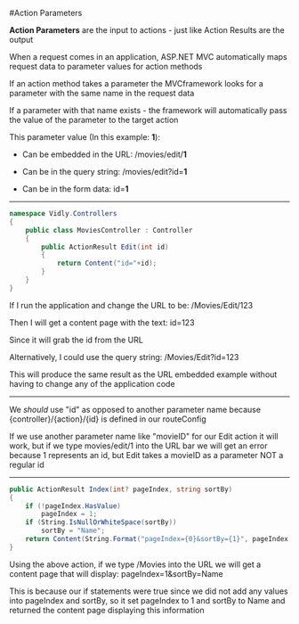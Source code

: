 #Action Parameters

**Action Parameters** are the input to actions - just like Action Results are the output

When a request comes in an application, ASP.NET MVC automatically maps request data to parameter values for action methods

If an action method takes a parameter the MVCframework looks for a parameter with the same name in the request data

If a parameter with that name exists - the framework will automatically pass the value of the parameter to the target action

This parameter value (In this example: **1**):

- Can be embedded in the URL: /movies/edit/**1**

- Can be in the query string: /movies/edit?id=**1**

- Can be in the form data: id=**1**

***

```cs
namespace Vidly.Controllers
{
    public class MoviesController : Controller
    {
        public ActionResult Edit(int id)
        {
            return Content("id="+id);
        }
    }
}
```

If I run the application and change the URL to be: /Movies/Edit/123

Then I will get a content page with the text: id=123

Since it will grab the id from the URL

Alternatively, I could use the query string: /Movies/Edit?id=123

This will produce the same result as the URL embedded example without having to change any of the application code

***

We *should* use "id" as opposed to another parameter name because {controller}/{action}/{id} is defined in our routeConfig

If we use another parameter name like "movieID" for our Edit action it will work, but if we type movies/edit/1 into the URL bar we will get an error because 1 represents an id, but Edit takes a movieID as a parameter NOT a regular id

***

```cs
public ActionResult Index(int? pageIndex, string sortBy)
{
    if (!pageIndex.HasValue)
        pageIndex = 1;
    if (String.IsNullOrWhiteSpace(sortBy))
        sortBy = "Name";
    return Content(String.Format("pageIndex={0}&sortBy={1}", pageIndex, sortBy));
}
```

Using the above action, if we type /Movies into the URL we will get a content page that will display: pageIndex=1&sortBy=Name

This is because our if statements were true since we did not add any values into pageIndex and sortBy, so it set pageIndex to 1 and sortBy to Name and returned the content page displaying this information
